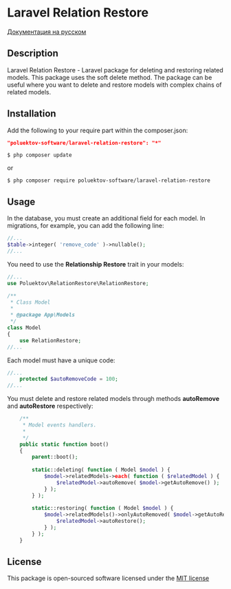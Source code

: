 # Laravel Relation Restore

[Документация на русском](README-ru.md)

## Description

Laravel Relation Restore - Laravel package for deleting and restoring related models. 
This package uses the soft delete method. The package can be useful where you want to delete 
and restore models with complex chains of related models.

## Installation

Add the following to your require part within the composer.json: 

```json
"poluektov-software/laravel-relation-restore": "*"
```
```batch
$ php composer update
```

or

```
$ php composer require poluektov-software/laravel-relation-restore
```

## Usage

In the database, you must create an additional field for each model. 
In migrations, for example, you can add the following line:

```php
//...
$table->integer( 'remove_code' )->nullable();
//...
```

You need to use the **Relationship Restore** trait in your models:

```php
//...
use Poluektov\RelationRestore\RelationRestore;

/**
 * Class Model
 *
 * @package App\Models
 */
class Model
{
    use RelationRestore;
//...
```

Each model must have a unique code:

```php
//...
    protected $autoRemoveCode = 100;
//...
```

You must delete and restore related models through methods 
**autoRemove** and **autoRestore** respectively:

```php
    /**
     * Model events handlers.
     *
     */
    public static function boot()
    {
        parent::boot();
    
        static::deleting( function ( Model $model ) {
            $model->relatedModels->each( function ( $relatedModel ) {
                $relatedModel->autoRemove( $model->getAutoRemove() );
            } );
        } );
        
        static::restoring( function ( Model $model ) {
            $model->relatedModels()->onlyAutoRemoved( $model->getAutoRemove() )->each( function ( $relatedModel ) {
                $relatedModel->autoRestore();
            } );
        } );
    }
```

## License

This package is open-sourced software licensed under the [MIT license](http://opensource.org/licenses/MIT)
